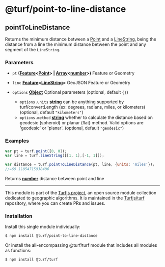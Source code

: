 # @turf/point-to-line-distance

<!-- Generated by documentation.js. Update this documentation by updating the source code. -->

## pointToLineDistance

Returns the minimum distance between a [Point][1] and a [LineString][2], being the distance from a line the
minimum distance between the point and any segment of the `LineString`.

### Parameters

*   `pt` **([Feature][3]<[Point][1]> | [Array][4]<[number][5]>)** Feature or Geometry
*   `line` **[Feature][3]<[LineString][2]>** GeoJSON Feature or Geometry
*   `options` **[Object][6]** Optional parameters (optional, default `{}`)

    *   `options.units` **[string][7]** can be anything supported by turf/convertLength
        (ex: degrees, radians, miles, or kilometers) (optional, default `"kilometers"`)
    *   `options.method` **[string][7]** whether to calculate the distance based on geodesic (spheroid) or
        planar (flat) method. Valid options are 'geodesic' or 'planar'. (optional, default `"geodesic"`)

### Examples

```javascript
var pt = turf.point([0, 0]);
var line = turf.lineString([[1, 1],[-1, 1]]);

var distance = turf.pointToLineDistance(pt, line, {units: 'miles'});
//=69.11854715938406
```

Returns **[number][5]** distance between point and line

[1]: https://tools.ietf.org/html/rfc7946#section-3.1.2

[2]: https://tools.ietf.org/html/rfc7946#section-3.1.4

[3]: https://tools.ietf.org/html/rfc7946#section-3.2

[4]: https://developer.mozilla.org/docs/Web/JavaScript/Reference/Global_Objects/Array

[5]: https://developer.mozilla.org/docs/Web/JavaScript/Reference/Global_Objects/Number

[6]: https://developer.mozilla.org/docs/Web/JavaScript/Reference/Global_Objects/Object

[7]: https://developer.mozilla.org/docs/Web/JavaScript/Reference/Global_Objects/String

<!-- This file is automatically generated. Please don't edit it directly. If you find an error, edit the source file of the module in question (likely index.js or index.ts), and re-run "yarn docs" from the root of the turf project. -->

---

This module is part of the [Turfjs project](https://turfjs.org/), an open source module collection dedicated to geographic algorithms. It is maintained in the [Turfjs/turf](https://github.com/Turfjs/turf) repository, where you can create PRs and issues.

### Installation

Install this single module individually:

```sh
$ npm install @turf/point-to-line-distance
```

Or install the all-encompassing @turf/turf module that includes all modules as functions:

```sh
$ npm install @turf/turf
```
